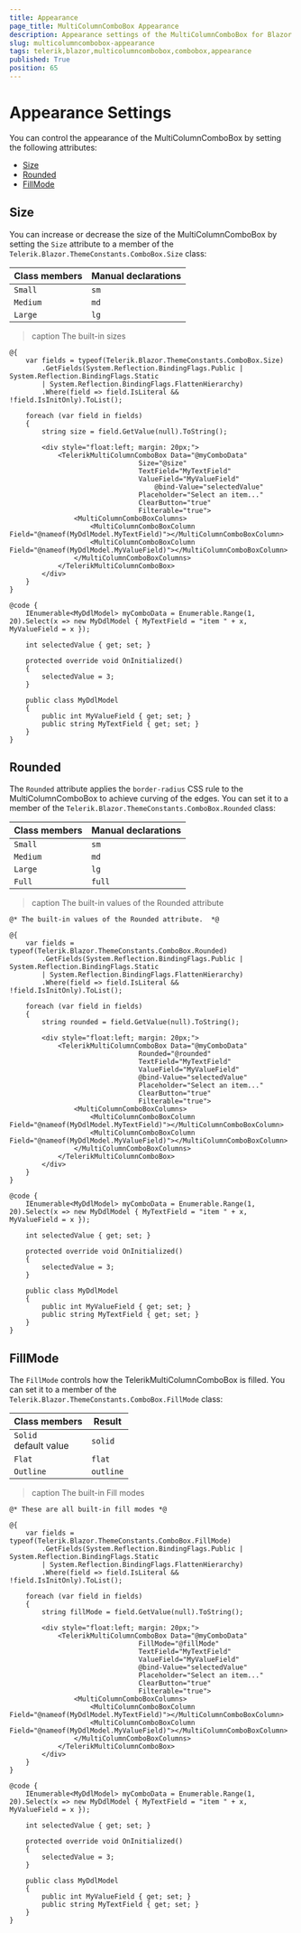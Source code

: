 ```yaml
---
title: Appearance
page_title: MultiColumnComboBox Appearance
description: Appearance settings of the MultiColumnComboBox for Blazor.
slug: multicolumncombobox-appearance
tags: telerik,blazor,multicolumncombobox,combobox,appearance
published: True
position: 65
---
```


# Appearance Settings

You can control the appearance of the MultiColumnComboBox by setting the following attributes:

* [Size](#size)
* [Rounded](#rounded)
* [FillMode](#fillmode)


## Size

You can increase or decrease the size of the MultiColumnComboBox by setting the `Size` attribute to a member of the `Telerik.Blazor.ThemeConstants.ComboBox.Size` class:

| Class members | Manual declarations |
|------------|--------|
|`Small` |`sm`|
|`Medium`|`md`|
|`Large`|`lg`|

>caption The built-in sizes

````CSHTML
@{
    var fields = typeof(Telerik.Blazor.ThemeConstants.ComboBox.Size)
        .GetFields(System.Reflection.BindingFlags.Public | System.Reflection.BindingFlags.Static
        | System.Reflection.BindingFlags.FlattenHierarchy)
        .Where(field => field.IsLiteral && !field.IsInitOnly).ToList();

    foreach (var field in fields)
    {
        string size = field.GetValue(null).ToString();

        <div style="float:left; margin: 20px;">
            <TelerikMultiColumnComboBox Data="@myComboData"
                                Size="@size"
                                TextField="MyTextField"
                                ValueField="MyValueField"
                                    @bind-Value="selectedValue"
                                Placeholder="Select an item..."
                                ClearButton="true"
                                Filterable="true">
                <MultiColumnComboBoxColumns>
                    <MultiColumnComboBoxColumn Field="@nameof(MyDdlModel.MyTextField)"></MultiColumnComboBoxColumn>
                    <MultiColumnComboBoxColumn Field="@nameof(MyDdlModel.MyValueField)"></MultiColumnComboBoxColumn>
                </MultiColumnComboBoxColumns>
            </TelerikMultiColumnComboBox>
        </div>
    }
}

@code {
    IEnumerable<MyDdlModel> myComboData = Enumerable.Range(1, 20).Select(x => new MyDdlModel { MyTextField = "item " + x, MyValueField = x });

    int selectedValue { get; set; }

    protected override void OnInitialized()
    {
        selectedValue = 3;
    }

    public class MyDdlModel
    {
        public int MyValueField { get; set; }
        public string MyTextField { get; set; }
    }
}
````

## Rounded

The `Rounded` attribute applies the `border-radius` CSS rule to the MultiColumnComboBox to achieve curving of the edges. You can set it to a member of the `Telerik.Blazor.ThemeConstants.ComboBox.Rounded` class:

| Class members | Manual declarations |
|------------|--------|
|`Small` |`sm`|
|`Medium`|`md`|
|`Large`|`lg`|
|`Full`|`full`|

>caption The built-in values of the Rounded attribute

````CSHTML
@* The built-in values of the Rounded attribute.  *@

@{
    var fields = typeof(Telerik.Blazor.ThemeConstants.ComboBox.Rounded)
        .GetFields(System.Reflection.BindingFlags.Public | System.Reflection.BindingFlags.Static
        | System.Reflection.BindingFlags.FlattenHierarchy)
        .Where(field => field.IsLiteral && !field.IsInitOnly).ToList();

    foreach (var field in fields)
    {
        string rounded = field.GetValue(null).ToString();

        <div style="float:left; margin: 20px;">
            <TelerikMultiColumnComboBox Data="@myComboData"
                                Rounded="@rounded"
                                TextField="MyTextField"
                                ValueField="MyValueField"
                                @bind-Value="selectedValue"
                                Placeholder="Select an item..."
                                ClearButton="true"
                                Filterable="true">
                <MultiColumnComboBoxColumns>
                    <MultiColumnComboBoxColumn Field="@nameof(MyDdlModel.MyTextField)"></MultiColumnComboBoxColumn>
                    <MultiColumnComboBoxColumn Field="@nameof(MyDdlModel.MyValueField)"></MultiColumnComboBoxColumn>
                </MultiColumnComboBoxColumns>
            </TelerikMultiColumnComboBox>
        </div>
    }
}

@code {
    IEnumerable<MyDdlModel> myComboData = Enumerable.Range(1, 20).Select(x => new MyDdlModel { MyTextField = "item " + x, MyValueField = x });

    int selectedValue { get; set; }

    protected override void OnInitialized()
    {
        selectedValue = 3;
    }

    public class MyDdlModel
    {
        public int MyValueField { get; set; }
        public string MyTextField { get; set; }
    }
}
````

## FillMode

The `FillMode` controls how the TelerikMultiColumnComboBox is filled. You can set it to a member of the `Telerik.Blazor.ThemeConstants.ComboBox.FillMode` class:

| Class members | Result |
|------------|--------|
|`Solid` <br /> default value|`solid`|
|`Flat`|`flat`|
|`Outline`|`outline`|

>caption The built-in Fill modes

````CSHTML
@* These are all built-in fill modes *@

@{
    var fields = typeof(Telerik.Blazor.ThemeConstants.ComboBox.FillMode)
        .GetFields(System.Reflection.BindingFlags.Public | System.Reflection.BindingFlags.Static
        | System.Reflection.BindingFlags.FlattenHierarchy)
        .Where(field => field.IsLiteral && !field.IsInitOnly).ToList();

    foreach (var field in fields)
    {
        string fillMode = field.GetValue(null).ToString();

        <div style="float:left; margin: 20px;">
            <TelerikMultiColumnComboBox Data="@myComboData"
                                FillMode="@fillMode"
                                TextField="MyTextField"
                                ValueField="MyValueField"
                                @bind-Value="selectedValue"
                                Placeholder="Select an item..."
                                ClearButton="true"
                                Filterable="true">
                <MultiColumnComboBoxColumns>
                    <MultiColumnComboBoxColumn Field="@nameof(MyDdlModel.MyTextField)"></MultiColumnComboBoxColumn>
                    <MultiColumnComboBoxColumn Field="@nameof(MyDdlModel.MyValueField)"></MultiColumnComboBoxColumn>
                </MultiColumnComboBoxColumns>
            </TelerikMultiColumnComboBox>
        </div>
    }
}

@code {
    IEnumerable<MyDdlModel> myComboData = Enumerable.Range(1, 20).Select(x => new MyDdlModel { MyTextField = "item " + x, MyValueField = x });

    int selectedValue { get; set; }

    protected override void OnInitialized()
    {
        selectedValue = 3;
    }

    public class MyDdlModel
    {
        public int MyValueField { get; set; }
        public string MyTextField { get; set; }
    }
}
````

